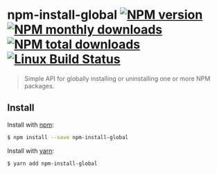 # npm-install-global [![NPM version](https://img.shields.io/npm/v/npm-install-global.svg?style=flat)](https://www.npmjs.com/package/npm-install-global) [![NPM monthly downloads](https://img.shields.io/npm/dm/npm-install-global.svg?style=flat)](https://npmjs.org/package/npm-install-global) [![NPM total downloads](https://img.shields.io/npm/dt/npm-install-global.svg?style=flat)](https://npmjs.org/package/npm-install-global) [![Linux Build Status](https://img.shields.io/travis/jonschlinkert/npm-install-global.svg?style=flat&label=Travis)](https://travis-ci.org/jonschlinkert/npm-install-global)

> Simple API for globally installing or uninstalling one or more NPM packages.

## Install

Install with [npm](https://www.npmjs.com/):

```sh
$ npm install --save npm-install-global
```

Install with [yarn](https://yarnpkg.com):

```sh
$ yarn add npm-install-global
```

